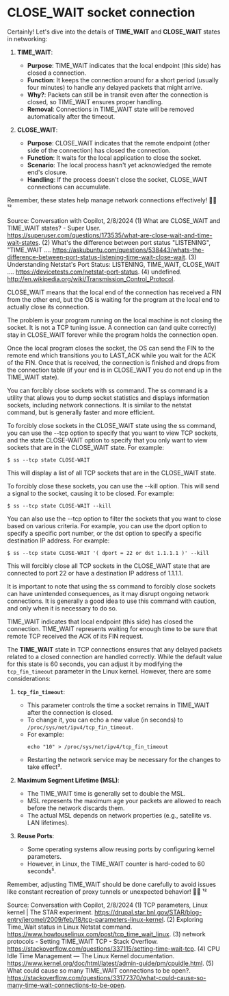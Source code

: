 # CLOSE_WAIT socket connection

Certainly! Let's dive into the details of **TIME_WAIT** and **CLOSE_WAIT** states in networking:

1. **TIME_WAIT**:
   - **Purpose**: TIME_WAIT indicates that the local endpoint (this side) has closed a connection.
   - **Function**: It keeps the connection around for a short period (usually four minutes) to handle any delayed packets that might arrive.
   - **Why?**: Packets can still be in transit even after the connection is closed, so TIME_WAIT ensures proper handling.
   - **Removal**: Connections in TIME_WAIT state will be removed automatically after the timeout.

2. **CLOSE_WAIT**:
   - **Purpose**: CLOSE_WAIT indicates that the remote endpoint (other side of the connection) has closed the connection.
   - **Function**: It waits for the local application to close the socket.
   - **Scenario**: The local process hasn't yet acknowledged the remote end's closure.
   - **Handling**: If the process doesn't close the socket, CLOSE_WAIT connections can accumulate.

Remember, these states help manage network connections effectively! 🚀🌟 ¹²

Source: Conversation with Copilot, 2/8/2024
(1) What are CLOSE_WAIT and TIME_WAIT states? - Super User. https://superuser.com/questions/173535/what-are-close-wait-and-time-wait-states.
(2) What's the difference between port status "LISTENING", "TIME_WAIT .... https://askubuntu.com/questions/538443/whats-the-difference-between-port-status-listening-time-wait-close-wait.
(3) Understanding Netstat's Port Status: LISTENING, TIME_WAIT, CLOSE_WAIT .... https://devicetests.com/netstat-port-status.
(4) undefined. http://en.wikipedia.org/wiki/Transmission_Control_Protocol.


CLOSE_WAIT means that the local end of the connection has received a FIN from the other end, but the OS is waiting for the program at the local end to actually close its connection.

The problem is your program running on the local machine is not closing the socket. It is not a TCP tuning issue. A connection can (and quite correctly) stay in CLOSE_WAIT forever while the program holds the connection open.

Once the local program closes the socket, the OS can send the FIN to the remote end which transitions you to LAST_ACK while you wait for the ACK of the FIN. Once that is received, the connection is finished and drops from the connection table (if your end is in CLOSE_WAIT you do not end up in the TIME_WAIT state).

You can forcibly close sockets with ss command. The ss command is a utility that allows you to dump socket statistics and displays information sockets, including network connections. It is similar to the netstat command, but is generally faster and more efficient.

To forcibly close sockets in the CLOSE_WAIT state using the ss command, you can use the --tcp option to specify that you want to view TCP sockets, and the state CLOSE-WAIT option to specify that you only want to view sockets that are in the CLOSE_WAIT state. For example:

`$ ss --tcp state CLOSE-WAIT`

This will display a list of all TCP sockets that are in the CLOSE_WAIT state.

To forcibly close these sockets, you can use the --kill option. This will send a signal to the socket, causing it to be closed. For example:

`$ ss --tcp state CLOSE-WAIT --kill`

You can also use the --tcp option to filter the sockets that you want to close based on various criteria. For example, you can use the dport option to specify a specific port number, or the dst option to specify a specific destination IP address. For example:

`$ ss --tcp state CLOSE-WAIT '( dport = 22 or dst 1.1.1.1 )' --kill`

This will forcibly close all TCP sockets in the CLOSE_WAIT state that are connected to port 22 or have a destination IP address of 1.1.1.1.

It is important to note that using the ss command to forcibly close sockets can have unintended consequences, as it may disrupt ongoing network connections. It is generally a good idea to use this command with caution, and only when it is necessary to do so.


TIME_WAIT indicates that local endpoint (this side) has closed the connection. TIME_WAIT represents waiting for enough time to be sure that remote TCP received the ACK of its FIN request. 



The **TIME_WAIT** state in TCP connections ensures that any delayed packets related to a closed connection are handled correctly. While the default value for this state is 60 seconds, you can adjust it by modifying the `tcp_fin_timeout` parameter in the Linux kernel. However, there are some considerations:

1. **`tcp_fin_timeout`**:
   - This parameter controls the time a socket remains in TIME_WAIT after the connection is closed.
   - To change it, you can echo a new value (in seconds) to `/proc/sys/net/ipv4/tcp_fin_timeout`.
   - For example:
     ```
     echo "10" > /proc/sys/net/ipv4/tcp_fin_timeout
     ```
   - Restarting the network service may be necessary for the changes to take effect³.

2. **Maximum Segment Lifetime (MSL)**:
   - The TIME_WAIT time is generally set to double the MSL.
   - MSL represents the maximum age your packets are allowed to reach before the network discards them.
   - The actual MSL depends on network properties (e.g., satellite vs. LAN lifetimes).

3. **Reuse Ports**:
   - Some operating systems allow reusing ports by configuring kernel parameters.
   - However, in Linux, the TIME_WAIT counter is hard-coded to 60 seconds⁵.

Remember, adjusting TIME_WAIT should be done carefully to avoid issues like constant recreation of proxy tunnels or unexpected behavior! 🚀🌟 ¹²

Source: Conversation with Copilot, 2/8/2024
(1) TCP parameters, Linux kernel | The STAR experiment. https://drupal.star.bnl.gov/STAR/blog-entry/jeromel/2009/feb/18/tcp-parameters-linux-kernel.
(2) Exploring Time_Wait status in Linux Netstat command. https://www.howtouselinux.com/post/tcp_time_wait_linux.
(3) network protocols - Setting TIME_WAIT TCP - Stack Overflow. https://stackoverflow.com/questions/337115/setting-time-wait-tcp.
(4) CPU Idle Time Management — The Linux Kernel documentation. https://www.kernel.org/doc/html/latest/admin-guide/pm/cpuidle.html.
(5) What could cause so many TIME_WAIT connections to be open?. https://stackoverflow.com/questions/33177370/what-could-cause-so-many-time-wait-connections-to-be-open.    